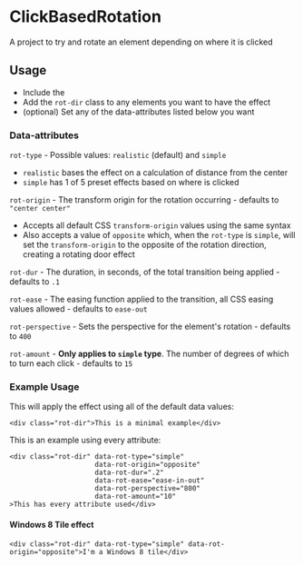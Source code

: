 ClickBasedRotation
==================

A project to try and rotate an element depending on where it is clicked

## Usage
 - Include the 
 - Add the `rot-dir` class to any elements you want to have the effect
 - (optional) Set any of the data-attributes listed below you want

### Data-attributes

`rot-type` - Possible values: `realistic` (default) and `simple`

 - `realistic` bases the effect on a calculation of distance from the center
 - `simple` has 1 of 5 preset effects based on where is clicked

`rot-origin` -  The transform origin for the rotation occurring - defaults to `"center center"`

 - Accepts all default CSS `transform-origin` values using the same syntax
 - Also accepts a value of `opposite` which, when the `rot-type` is `simple`, will set the `transform-origin` to the opposite of the rotation direction, creating a rotating door effect

`rot-dur` - The duration, in seconds, of the total transition being applied - defaults to `.1`

`rot-ease` - The easing function applied to the transition, all CSS easing values allowed - defaults to `ease-out`

`rot-perspective` - Sets the perspective for the element's rotation - defaults to `400`

`rot-amount` - **Only applies to `simple` type**. The number of degrees of which to turn each click - defaults to `15`

### Example Usage

This will apply the effect using all of the default data values:

    <div class="rot-dir">This is a minimal example</div>

This is an example using every attribute:

    <div class="rot-dir" data-rot-type="simple" 
                         data-rot-origin="opposite" 
                         data-rot-dur=".2" 
                         data-rot-ease="ease-in-out" 
                         data-rot-perspective="800" 
                         data-rot-amount="10"
    >This has every attribute used</div>

#### Windows 8 Tile effect

    <div class="rot-dir" data-rot-type="simple" data-rot-origin="opposite">I'm a Windows 8 tile</div>